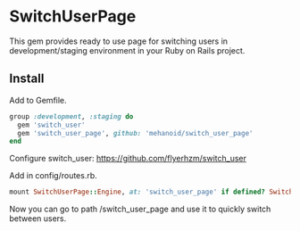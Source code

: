 # SwitchUserPage

This gem provides ready to use page for switching users in development/staging environment in your Ruby on Rails project. 

## Install

Add to Gemfile.
```ruby
group :development, :staging do
  gem 'switch_user'
  gem 'switch_user_page', github: 'mehanoid/switch_user_page'
end
```

Configure switch_user:
https://github.com/flyerhzm/switch_user

Add in config/routes.rb.
```ruby
mount SwitchUserPage::Engine, at: 'switch_user_page' if defined? SwitchUserPage::Engine
```

Now you can go to path /switch_user_page and use it to quickly switch between users.
